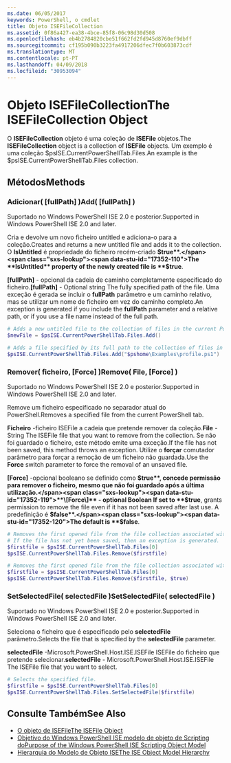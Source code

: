 ```yaml
---
ms.date: 06/05/2017
keywords: PowerShell, o cmdlet
title: Objeto ISEFileCollection
ms.assetid: 0f86a427-ea38-4bce-85f8-06c98d30d508
ms.openlocfilehash: eb4b2784820cbe51f662fd2fd945d8760ef9dbff
ms.sourcegitcommit: cf195b090b3223fa4917206dfec7f0b603873cdf
ms.translationtype: MT
ms.contentlocale: pt-PT
ms.lasthandoff: 04/09/2018
ms.locfileid: "30953094"
---
```

# <a name="the-isefilecollection-object"></a><span data-ttu-id="17352-103">Objeto ISEFileCollection</span><span class="sxs-lookup"><span data-stu-id="17352-103">The ISEFileCollection Object</span></span>

<span data-ttu-id="17352-104">O **ISEFileCollection** objeto é uma coleção de **ISEFile** objetos.</span><span class="sxs-lookup"><span data-stu-id="17352-104">The **ISEFileCollection** object is a collection of **ISEFile** objects.</span></span> <span data-ttu-id="17352-105">Um exemplo é uma coleção $psISE.CurrentPowerShellTab.Files.</span><span class="sxs-lookup"><span data-stu-id="17352-105">An example is the $psISE.CurrentPowerShellTab.Files collection.</span></span>

## <a name="methods"></a><span data-ttu-id="17352-106">Métodos</span><span class="sxs-lookup"><span data-stu-id="17352-106">Methods</span></span>

### <a name="add-fullpath-"></a><span data-ttu-id="17352-107">Adicionar\( \[fullPath\] \)</span><span class="sxs-lookup"><span data-stu-id="17352-107">Add\( \[fullPath\] \)</span></span>

<span data-ttu-id="17352-108">Suportado no Windows PowerShell ISE 2.0 e posterior.</span><span class="sxs-lookup"><span data-stu-id="17352-108">Supported in Windows PowerShell ISE 2.0 and later.</span></span>

<span data-ttu-id="17352-109">Cria e devolve um novo ficheiro untitled e adiciona-o para a coleção.</span><span class="sxs-lookup"><span data-stu-id="17352-109">Creates and returns a new untitled file and adds it to the collection.</span></span> <span data-ttu-id="17352-110">O **IsUntitled** é propriedade do ficheiro recém-criado **$true**.</span><span class="sxs-lookup"><span data-stu-id="17352-110">The **IsUntitled** property of the newly created file is **$true**.</span></span>

<span data-ttu-id="17352-111">**\[fullPath\]**  - opcional da cadeia de caminho completamente especificado do ficheiro.</span><span class="sxs-lookup"><span data-stu-id="17352-111">**\[fullPath\]** - Optional string The fully specified path of the file.</span></span> <span data-ttu-id="17352-112">Uma exceção é gerada se incluir o **fullPath** parâmetro e um caminho relativo, mas se utilizar um nome de ficheiro em vez do caminho completo.</span><span class="sxs-lookup"><span data-stu-id="17352-112">An exception is generated if you include the **fullPath** parameter and a relative path, or if you use a file name instead of the full path.</span></span>

```powershell
# Adds a new untitled file to the collection of files in the current PowerShell tab.
$newFile = $psISE.CurrentPowerShellTab.Files.Add()

# Adds a file specified by its full path to the collection of files in the current PowerShell tab.
$psISE.CurrentPowerShellTab.Files.Add("$pshome\Examples\profile.ps1")
```

### <a name="remove-file-force-"></a><span data-ttu-id="17352-113">Remover\( ficheiro, \[Force\] \)</span><span class="sxs-lookup"><span data-stu-id="17352-113">Remove\( File, \[Force\] \)</span></span>

<span data-ttu-id="17352-114">Suportado no Windows PowerShell ISE 2.0 e posterior.</span><span class="sxs-lookup"><span data-stu-id="17352-114">Supported in Windows PowerShell ISE 2.0 and later.</span></span>

<span data-ttu-id="17352-115">Remove um ficheiro especificado no separador atual do PowerShell.</span><span class="sxs-lookup"><span data-stu-id="17352-115">Removes a specified file from the current PowerShell tab.</span></span>

<span data-ttu-id="17352-116">**Ficheiro** -ficheiro ISEFile a cadeia que pretende remover da coleção.</span><span class="sxs-lookup"><span data-stu-id="17352-116">**File** - String The ISEFile file that you want to remove from the collection.</span></span> <span data-ttu-id="17352-117">Se não foi guardado o ficheiro, este método emite uma exceção.</span><span class="sxs-lookup"><span data-stu-id="17352-117">If the file has not been saved, this method throws an exception.</span></span> <span data-ttu-id="17352-118">Utilize o **forçar** comutador parâmetro para forçar a remoção de um ficheiro não guardada.</span><span class="sxs-lookup"><span data-stu-id="17352-118">Use the **Force** switch parameter to force the removal of an unsaved file.</span></span>

<span data-ttu-id="17352-119">**\[Force\]**  -opcional booleano se definido como **$true**, concede permissão para remover o ficheiro, mesmo que não foi guardado após a última utilização.</span><span class="sxs-lookup"><span data-stu-id="17352-119">**\[Force\]** - optional Boolean If set to **$true**, grants permission to remove the file even if it has not been saved after last use.</span></span> <span data-ttu-id="17352-120">A predefinição é **$false**.</span><span class="sxs-lookup"><span data-stu-id="17352-120">The default is **$false**.</span></span>

```powershell
# Removes the first opened file from the file collection associated with the current PowerShell tab.
# If the file has not yet been saved, then an exception is generated.
$firstfile = $psISE.CurrentPowerShellTab.Files[0]
$psISE.CurrentPowerShellTab.Files.Remove($firstfile)

# Removes the first opened file from the file collection associated with the current PowerShell tab, even if it has not been saved.
$firstfile = $psISE.CurrentPowerShellTab.Files[0]
$psISE.CurrentPowerShellTab.Files.Remove($firstfile, $true)
```

### <a name="setselectedfile-selectedfile-"></a><span data-ttu-id="17352-121">SetSelectedFile\( selectedFile \)</span><span class="sxs-lookup"><span data-stu-id="17352-121">SetSelectedFile\( selectedFile \)</span></span>

<span data-ttu-id="17352-122">Suportado no Windows PowerShell ISE 2.0 e posterior.</span><span class="sxs-lookup"><span data-stu-id="17352-122">Supported in Windows PowerShell ISE 2.0 and later.</span></span>

<span data-ttu-id="17352-123">Seleciona o ficheiro que é especificado pelo **selectedFile** parâmetro.</span><span class="sxs-lookup"><span data-stu-id="17352-123">Selects the file that is specified by the **selectedFile** parameter.</span></span>

<span data-ttu-id="17352-124">**selectedFile** -Microsoft.PowerShell.Host.ISE.ISEFile ISEFile do ficheiro que pretende selecionar.</span><span class="sxs-lookup"><span data-stu-id="17352-124">**selectedFile** - Microsoft.PowerShell.Host.ISE.ISEFile The ISEFile file that you want to select.</span></span>

```powershell
# Selects the specified file.
$firstfile = $psISE.CurrentPowerShellTab.Files[0]
$psISE.CurrentPowerShellTab.Files.SetSelectedFile($firstfile)
```

## <a name="see-also"></a><span data-ttu-id="17352-125">Consulte Também</span><span class="sxs-lookup"><span data-stu-id="17352-125">See Also</span></span>

- [<span data-ttu-id="17352-126">O objeto de ISEFile</span><span class="sxs-lookup"><span data-stu-id="17352-126">The ISEFile Object</span></span>](The-ISEFile-Object.md)
- [<span data-ttu-id="17352-127">Objetivo do Windows PowerShell ISE modelo de objeto de Scripting do</span><span class="sxs-lookup"><span data-stu-id="17352-127">Purpose of the Windows PowerShell ISE Scripting Object Model</span></span>](Purpose-of-the-Windows-PowerShell-ISE-Scripting-Object-Model.md)
- [<span data-ttu-id="17352-128">Hierarquia do Modelo de Objeto ISE</span><span class="sxs-lookup"><span data-stu-id="17352-128">The ISE Object Model Hierarchy</span></span>](The-ISE-Object-Model-Hierarchy.md)